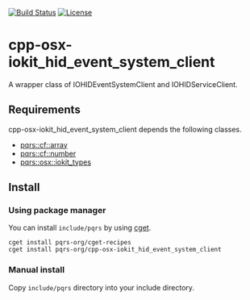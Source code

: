 [![Build Status](https://github.com/pqrs-org/cpp-osx-iokit_hid_event_system_client/workflows/CI/badge.svg)](https://github.com/pqrs-org/cpp-osx-iokit_hid_event_system_client/actions)
[![License](https://img.shields.io/badge/license-Boost%20Software%20License-blue.svg)](https://github.com/pqrs-org/cpp-osx-iokit_hid_event_system_client/blob/master/LICENSE.md)

# cpp-osx-iokit_hid_event_system_client

A wrapper class of IOHIDEventSystemClient and IOHIDServiceClient.

## Requirements

cpp-osx-iokit_hid_event_system_client depends the following classes.

- [pqrs::cf::array](https://github.com/pqrs-org/cpp-cf-array)
- [pqrs::cf::number](https://github.com/pqrs-org/cpp-cf-number)
- [pqrs::osx::iokit_types](https://github.com/pqrs-org/cpp-osx-iokit_types)

## Install

### Using package manager

You can install `include/pqrs` by using [cget](https://github.com/pfultz2/cget).

```shell
cget install pqrs-org/cget-recipes
cget install pqrs-org/cpp-osx-iokit_hid_event_system_client
```

### Manual install

Copy `include/pqrs` directory into your include directory.
